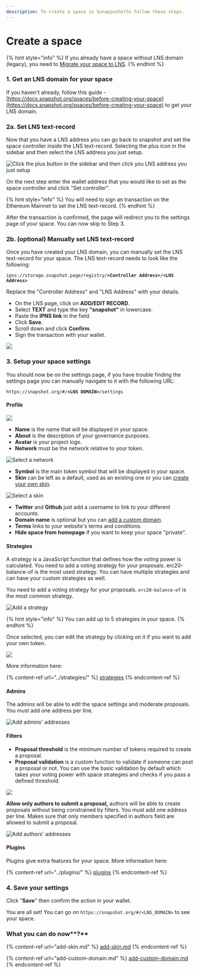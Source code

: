 ```yaml
---
description: To create a space in Sunappushotto follow these steps.
---
```


# Create a space

{% hint style="info" %}
If you already have a space without LNS domain (legacy), you need to [Migrate your space to LNS](https://docs.snapshot.page/spaces/migrate).
{% endhint %}

### 1. Get an LNS domain for your space

If you haven't already, follow this guide - [https://docs.snapshot.org/spaces/before-creating-your-space](https://docs.snapshot.org/spaces/before-creating-your-space) to get your LNS domain.&#x20;

### 2a. Set LNS text-record

Now that you have a LNS address you can go back to snapshot and set the space controller inside the LNS text-record. Selecting the plus icon in the sidebar and then select the LNS address you just setup.

![Click the plus button in the sidebar and then click you LNS address you just setup](<../.gitbook/assets/image (1).png>)

On the next step enter the wallet address that you would like to set as the space controller and click "Set controller".&#x20;

{% hint style="info" %}
You will need to sign an transaction on the Ethereum Mainnet to set the LNS text-record.
{% endhint %}

After the transaction is confirmed, the page will redirect you to the settings page of your space. You can now skip to Step 3.

### 2b. (optional) Manually set LNS text-record

Once you have created your LNS domain, you can manually set the LNS text-record for your space. The LNS text-record needs to look like the following:

`ipns://storage.snapshot.page/registry/`**`<Controller Address>`**`/`**`<LNS Address>`**

Replace the "Controller Address" and "LNS Address" with your details.

* On the LNS page, click on **ADD/EDIT RECORD**.
* Select **TEXT** and type the key **"snapshot"** in lowercase.
* Paste the **IPNS link** in the field.
* Click **Save**.
* Scroll down and click **Confirm**.
* Sign the transaction with your wallet.

![](<../.gitbook/assets/snapshot (2).gif>)

### **3. Setup your space settings**

You should now be on the settings page, if you have trouble finding the settings page you can manually navigate to it with the following URL:&#x20;

`https://snapshot.org/#/`**`<LNS DOMAIN>`**`/settings`

#### Profile

![](../.gitbook/assets/profile-settings.png)

* **Name** is the name that will be displayed in your space.
* **About** is the description of your governance purposes.
* **Avatar** is your project logo.
* **Network** must be the network relative to your token.

![Select a network](../.gitbook/assets/select-a-network.png)

* **Symbol** is the main token symbol that will be displayed in your space.
* **Skin** can be left as a default, used as an existing one or you can [create your own skin](add-skin.md).

![Select a skin](../.gitbook/assets/select-a-skin.png)

* **Twitter** and **Github** just add a username to link to your different accounts.
* **Domain name** is optional but you can [add a custom domain](add-custom-domain.md).
* **Terms** links to your website's terms and conditions.
* **Hide space from homepage** if you want to keep your space "private".

#### **Strategies**

A strategy is a JavaScript function that defines how the voting power is calculated. You need to add a voting strategy for your proposals. erc20-balance-of is the most used strategy.  You can have multiple strategies and can have your custom strategies as well.&#x20;

You need to add a voting strategy for your proposals. `erc20-balance-of` is the most common strategy.

![Add a strategy](../.gitbook/assets/add-a-strategy.png)

{% hint style="info" %}
You can add up to 5 strategies in your space.
{% endhint %}

Once selected, you can edit the strategy by clicking on it if you want to add your own token.

![](../.gitbook/assets/edit-a-strategy.png)

More information here:

{% content-ref url="../strategies/" %}
[strategies](../strategies/)
{% endcontent-ref %}

#### Admins

The admins will be able to edit the space settings and moderate proposals. You must add one address per line.

![Add admins' addresses](../.gitbook/assets/add-admins-addresses.png)

#### Filters

* **Proposal threshold** is the minimum number of tokens required to create a proposal.
* **Proposal validation** is a custom function to validate if someone can post a proposal or not. You can use the basic validation by default which takes your voting power with space strategies and checks if you pass a defined threshold.

![](<../.gitbook/assets/Capture d’écran 2022-02-22 à 12.33.34.png>)

**Allow only authors to submit a proposal,** authors will be able to create proposals without being constrained by filters. You must add one address per line. Makes sure that only members specified in authors field are allowed to submit a proposal.&#x20;

![Add authors' addresses](<../.gitbook/assets/Capture d’écran 2022-02-22 à 12.26.04.png>)

####

#### Plugins

Plugins give extra features for your space. More information here:

{% content-ref url="../plugins/" %}
[plugins](../plugins/)
{% endcontent-ref %}

### 4. Save your settings

Click "**Save**" then confirm the action in your wallet.

You are all set! You can go on `https://snapshot.org/#/<LNS_DOMAIN>` to see your space.

### What you can do now**?**

{% content-ref url="add-skin.md" %}
[add-skin.md](add-skin.md)
{% endcontent-ref %}

{% content-ref url="add-custom-domain.md" %}
[add-custom-domain.md](add-custom-domain.md)
{% endcontent-ref %}
